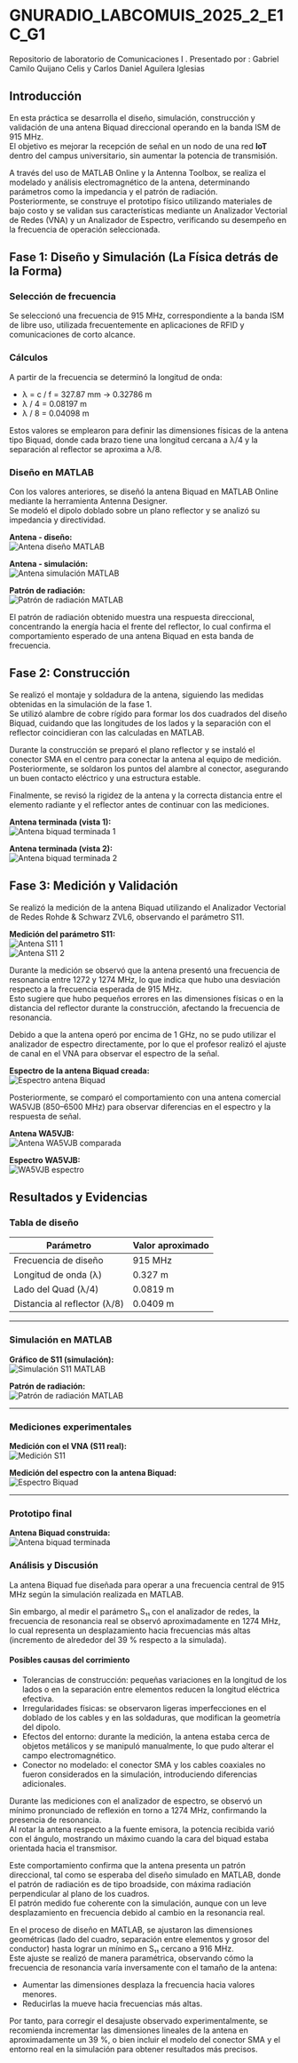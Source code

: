 # GNURADIO_LABCOMUIS_2025_2_E1C_G1
Repositorio de laboratorio de Comunicaciones I . Presentado por : Gabriel Camilo Quijano Celis y Carlos Daniel Aguilera Iglesias


## Introducción

En esta práctica se desarrolla el diseño, simulación, construcción y validación de una antena Biquad direccional operando en la banda ISM de 915 MHz.  
El objetivo es mejorar la recepción de señal en un nodo de una red **IoT** dentro del campus universitario, sin aumentar la potencia de transmisión.

A través del uso de MATLAB Online y la Antenna Toolbox, se realiza el modelado y análisis electromagnético de la antena, determinando parámetros como la impedancia y el patrón de radiación.  
Posteriormente, se construye el prototipo físico utilizando materiales de bajo costo y se validan sus características mediante un Analizador Vectorial de Redes (VNA) y un Analizador de Espectro, verificando su desempeño en la frecuencia de operación seleccionada.

## Fase 1: Diseño y Simulación (La Física detrás de la Forma)

### Selección de frecuencia
Se seleccionó una frecuencia de 915 MHz, correspondiente a la banda ISM de libre uso, utilizada frecuentemente en aplicaciones de RFID y comunicaciones de corto alcance.  

### Cálculos
A partir de la frecuencia se determinó la longitud de onda:

- λ = c / f = 327.87 mm → 0.32786 m  
- λ / 4 = 0.08197 m  
- λ / 8 = 0.04098 m  

Estos valores se emplearon para definir las dimensiones físicas de la antena tipo Biquad, donde cada brazo tiene una longitud cercana a λ/4 y la separación al reflector se aproxima a λ/8.

### Diseño en MATLAB
Con los valores anteriores, se diseñó la antena Biquad en MATLAB Online mediante la herramienta Antenna Designer.  
Se modeló el dipolo doblado sobre un plano reflector y se analizó su impedancia y directividad.

**Antena - diseño:**  
![Antena diseño MATLAB](https://github.com/GabrielQC44/GNURADIO_LABCOMUIS_2025_2_E1C_G1/blob/main/imagenes/Misión_5/Antena_diseño_matlab.jpg)

**Antena - simulación:**  
![Antena simulación MATLAB](https://github.com/GabrielQC44/GNURADIO_LABCOMUIS_2025_2_E1C_G1/blob/main/imagenes/Misión_5/Antena_simulación_matlab.jpg)

**Patrón de radiación:**  
![Patrón de radiación MATLAB](https://github.com/GabrielQC44/GNURADIO_LABCOMUIS_2025_2_E1C_G1/blob/main/imagenes/Misión_5/patron_radiación_matlab.jpg)

El patrón de radiación obtenido muestra una respuesta direccional, concentrando la energía hacia el frente del reflector, lo cual confirma el comportamiento esperado de una antena Biquad en esta banda de frecuencia.


## Fase 2: Construcción

Se realizó el montaje y soldadura de la antena, siguiendo las medidas obtenidas en la simulación de la fase 1.  
Se utilizó alambre de cobre rígido para formar los dos cuadrados del diseño Biquad, cuidando que las longitudes de los lados y la separación con el reflector coincidieran con las calculadas en MATLAB.  

Durante la construcción se preparó el plano reflector y se instaló el conector SMA en el centro para conectar la antena al equipo de medición.  
Posteriormente, se soldaron los puntos del alambre al conector, asegurando un buen contacto eléctrico y una estructura estable.  

Finalmente, se revisó la rigidez de la antena y la correcta distancia entre el elemento radiante y el reflector antes de continuar con las mediciones.

**Antena terminada (vista 1):**  
![Antena biquad terminada 1](https://github.com/GabrielQC44/GNURADIO_LABCOMUIS_2025_2_E1C_G1/blob/main/imagenes/Misión_5/Antena_biquad_terminada.jpg)

**Antena terminada (vista 2):**  
![Antena biquad terminada 2](https://github.com/GabrielQC44/GNURADIO_LABCOMUIS_2025_2_E1C_G1/blob/main/imagenes/Misión_5/Antena_biquad_terminada_2.jpg)

## Fase 3: Medición y Validación

Se realizó la medición de la antena Biquad utilizando el Analizador Vectorial de Redes Rohde & Schwarz ZVL6, observando el parámetro S11.  

**Medición del parámetro S11:**  
![Antena S11 1](https://github.com/GabrielQC44/GNURADIO_LABCOMUIS_2025_2_E1C_G1/blob/main/imagenes/Misión_5/Antena_biquad_S11.jpg)  
![Antena S11 2](https://github.com/GabrielQC44/GNURADIO_LABCOMUIS_2025_2_E1C_G1/blob/main/imagenes/Misión_5/Antena_biquad_S11_foto.jpg)

Durante la medición se observó que la antena presentó una frecuencia de resonancia entre 1272 y 1274 MHz, lo que indica que hubo una desviación respecto a la frecuencia esperada de 915 MHz.  
Esto sugiere que hubo pequeños errores en las dimensiones físicas o en la distancia del reflector durante la construcción, afectando la frecuencia de resonancia.  

Debido a que la antena operó por encima de 1 GHz, no se pudo utilizar el analizador de espectro directamente, por lo que el profesor realizó el ajuste de canal en el VNA para observar el espectro de la señal.  

**Espectro de la antena Biquad creada:**  
![Espectro antena Biquad](https://github.com/GabrielQC44/GNURADIO_LABCOMUIS_2025_2_E1C_G1/blob/main/imagenes/Misión_5/Antena_biquad_Analizador_espectro.jpg)

Posteriormente, se comparó el comportamiento con una antena comercial WA5VJB (850–6500 MHz) para observar diferencias en el espectro y la respuesta de señal.  

**Antena WA5VJB:**  
![Antena WA5VJB comparada](https://github.com/GabrielQC44/GNURADIO_LABCOMUIS_2025_2_E1C_G1/blob/main/imagenes/Misión_5/WA5VJB_Antena_comparada.jpg)  

**Espectro WA5VJB:**  
![WA5VJB espectro](https://github.com/GabrielQC44/GNURADIO_LABCOMUIS_2025_2_E1C_G1/blob/main/imagenes/Misión_5/WA5VJB_Analizador_Espectrojpg.jpg)


## Resultados y Evidencias

### Tabla de diseño
| Parámetro | Valor aproximado |
|------------|------------------|
| Frecuencia de diseño | 915 MHz |
| Longitud de onda (λ) | 0.327 m |
| Lado del Quad (λ/4) | 0.0819 m |
| Distancia al reflector (λ/8) | 0.0409 m |

---

### Simulación en MATLAB

**Gráfico de S11 (simulación):**  
![Simulación S11 MATLAB](https://github.com/GabrielQC44/GNURADIO_LABCOMUIS_2025_2_E1C_G1/blob/main/imagenes/Misión_5/Antena_simulación_matlab.jpg)

**Patrón de radiación:**  
![Patrón de radiación MATLAB](https://github.com/GabrielQC44/GNURADIO_LABCOMUIS_2025_2_E1C_G1/blob/main/imagenes/Misión_5/patron_radiación_matlab.jpg)

---

### Mediciones experimentales

**Medición con el VNA (S11 real):**  
![Medición S11](https://github.com/GabrielQC44/GNURADIO_LABCOMUIS_2025_2_E1C_G1/blob/main/imagenes/Misión_5/Antena_biquad_S11.jpg)

**Medición del espectro con la antena Biquad:**  
![Espectro Biquad](https://github.com/GabrielQC44/GNURADIO_LABCOMUIS_2025_2_E1C_G1/blob/main/imagenes/Misión_5/Antena_biquad_Analizador_espectro.jpg)

---

### Prototipo final

**Antena Biquad construida:**  
![Antena biquad terminada](https://github.com/GabrielQC44/GNURADIO_LABCOMUIS_2025_2_E1C_G1/blob/main/imagenes/Misión_5/Antena_biquad_terminada.jpg)


### Análisis y Discusión

La antena Biquad fue diseñada para operar a una frecuencia central de 915 MHz según la simulación realizada en MATLAB.

Sin embargo, al medir el parámetro S₁₁ con el analizador de redes, la frecuencia de resonancia real se observó aproximadamente en 1274 MHz, lo cual representa un desplazamiento hacia frecuencias más altas (incremento de alrededor del 39 % respecto a la simulada).

#### Posibles causas del corrimiento
- Tolerancias de construcción: pequeñas variaciones en la longitud de los lados o en la separación entre elementos reducen la longitud eléctrica efectiva.  
- Irregularidades físicas: se observaron ligeras imperfecciones en el doblado de los cables y en las soldaduras, que modifican la geometría del dipolo.  
- Efectos del entorno: durante la medición, la antena estaba cerca de objetos metálicos y se manipuló manualmente, lo que pudo alterar el campo electromagnético.  
- Conector no modelado: el conector SMA y los cables coaxiales no fueron considerados en la simulación, introduciendo diferencias adicionales.

Durante las mediciones con el analizador de espectro, se observó un mínimo pronunciado de reflexión en torno a 1274 MHz, confirmando la presencia de resonancia.  
Al rotar la antena respecto a la fuente emisora, la potencia recibida varió con el ángulo, mostrando un máximo cuando la cara del biquad estaba orientada hacia el transmisor.

Este comportamiento confirma que la antena presenta un patrón direccional, tal como se esperaba del diseño simulado en MATLAB, donde el patrón de radiación es de tipo broadside, con máxima radiación perpendicular al plano de los cuadros.  
El patrón medido fue coherente con la simulación, aunque con un leve desplazamiento en frecuencia debido al cambio en la resonancia real.

En el proceso de diseño en MATLAB, se ajustaron las dimensiones geométricas (lado del cuadro, separación entre elementos y grosor del conductor) hasta lograr un mínimo en S₁₁ cercano a 916 MHz.  
Este ajuste se realizó de manera paramétrica, observando cómo la frecuencia de resonancia varía inversamente con el tamaño de la antena:

- Aumentar las dimensiones desplaza la frecuencia hacia valores menores.  
- Reducirlas la mueve hacia frecuencias más altas.

Por tanto, para corregir el desajuste observado experimentalmente, se recomienda incrementar las dimensiones lineales de la antena en aproximadamente un 39 %, o bien incluir el modelo del conector SMA y el entorno real en la simulación para obtener resultados más precisos.









